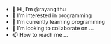 - 👋 Hi, I’m @rayangithu
- 👀 I’m interested in programming
- 🌱 I’m currently learning programming 
- 💞️ I’m looking to collaborate on ...
- 📫 How to reach me ...

<!---
rayangithu/rayangithu is a ✨ special ✨ repository because its `README.md` (this file) appears on your GitHub profile.
You can click the Preview link to take a look at your changes.
--->
